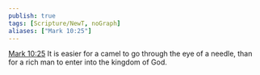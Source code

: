 ```yaml
---
publish: true
tags: [Scripture/NewT, noGraph]
aliases: ["Mark 10:25"]
---
```

[Mark 10:25](https://churchofjesuschrist.org/study/scriptures/nt/mark/10?lang=eng&id=p25#p25) It is easier for a camel to go through the eye of a needle, than for a rich man to enter into the kingdom of God.
